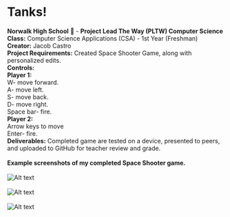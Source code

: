# Tanks!
<b>Norwalk High School</b> :school: - <b>Project Lead The Way (PLTW) Computer Science</b><br>
<b>Class:</b> Computer Science Applications (CSA) - 1st Year (Freshman)<br>
<b>Creator:</b> Jacob Castro <br>
<b>Project Requirements:</b> Created Space Shooter Game, along with personalized edits.<br>
<b>Controls:</b><br>
<b>Player 1:</b><br>
W- move forward.<br>
A- move left.<br>
S- move back.<br>
D- move right.<br>
Space bar- fire.<br>
<b>Player 2:</b><br>
Arrow keys to move<br>
Enter- fire.<br>
<b>Deliverables:</b> Completed game are tested on a device, presented to peers, and uploaded to GitHub for teacher review and grade.   
<br>
<b>Example screenshots of my completed Space Shooter game.</b><br><br>
![Alt text](https://github.com/jay-cas/tanks/blob/master/Screenshots_Tanks/screenshot.png "English Unfilled Version")
<br><br>
![Alt text](https://github.com/jay-cas/tanks/blob/master/Screenshots_Tanks/screenshot2.png "English Unfilled Version")
<br><br>
![Alt text](https://github.com/jay-cas/tanks/blob/master/Screenshots_Tanks/screenshot3.jpg "English Unfilled Version")
<br><br>
